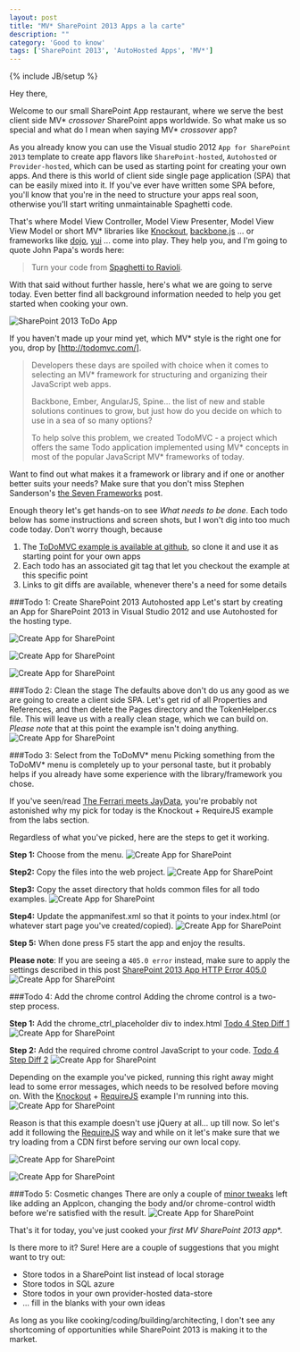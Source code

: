 ```yaml
---
layout: post
title: "MV* SharePoint 2013 Apps a la carte"
description: ""
category: 'Good to know'
tags: ['SharePoint 2013', 'AutoHosted Apps', 'MV*']
---
```

{% include JB/setup %}

Hey there,

Welcome to our small SharePoint App restaurant, where we serve the best client side MV* *crossover* SharePoint apps
worldwide. So what make us so special and what do I mean when saying MV* *crossover* app?

As you already know you can use the Visual studio 2012 `App for SharePoint 2013` template to create app flavors
like `SharePoint-hosted`, `Autohosted` or `Provider-hosted`, which can be used as starting point for creating
your own apps.
And there is this world of client side single page application (SPA) that can be easily mixed into it. If you've
ever have written some SPA before, you'll know that you're in the need to structure your apps real soon, otherwise
you'll start writing unmaintainable Spaghetti code.

 That's where Model View Controller, Model View Presenter, Model View View Model or short MV* libraries like
 [Knockout], [backbone.js] ... or frameworks like [dojo], [yui] ... come into play. They help you,
 and I'm going to quote John Papa's words here:

[backbone.js]: http://backbonejs.org/
[dojo]: http://dojotoolkit.org/
[yui]: http://yuilibrary.com/

>Turn your code from [Spaghetti to Ravioli].


With that said without further hassle, here's what we are going to serve today. Even better find all background
information needed to help you get started when cooking your own.

![SharePoint 2013 ToDo App](/img/2012-09-08-ToDosApp.jpg)

If you haven't made up your mind yet, which MV* style is the right one for you, drop by [http://todomvc.com/].
>Developers these days are spoiled with choice when it comes to selecting an MV* framework for structuring and
>organizing their JavaScript web apps.
>
>Backbone, Ember, AngularJS, Spine... the list of new and stable solutions continues to grow,
>but just how do you decide on which to use in a sea of so many options?
>
>To help solve this problem, we created TodoMVC - a project which offers the same Todo application implemented using
>MV* concepts in most of the popular JavaScript MV* frameworks of today.


Want to find out what makes it a framework or library and if one or another better suits your needs? Make sure
that you don't miss Stephen Sanderson's [the Seven Frameworks] post.

[http://todomvc.com/]: http://todomvc.com/
[Spaghetti to Ravioli]: http://johnpapa.net/spapost6
[the Seven Frameworks]: http://blog.stevensanderson.com/2012/08/01/rich-javascript-applications-the-seven-frameworks-throne-of-js-2012/

Enough theory let's get hands-on to see *What needs to be done*. Each todo below has some instructions and screen
shots, but I won't dig into too much code today. Don't worry though, because

1. The [ToDoMVC example is available at github], so clone it and use it as starting point for your own apps
2. Each todo has an associated git tag that let you checkout the example at this specific point
3. Links to git diffs are available, whenever there's a need for some details

[ToDoMVC example is available at github]: https://github.com/RainerAtSpirit/ToDoMVC

###Todo 1: Create SharePoint 2013 Autohosted app
Let's start by creating an App for SharePoint 2013 in Visual Studio 2012 and use Autohosted for the hosting type.

![Create App for SharePoint](/img/2012-09-08-CreateApp.jpg)

![Create App for SharePoint](/img/2012-09-08-Autohosted.jpg)

![Create App for SharePoint](/img/2012-09-08-CleanTheStageBefore.jpg)

###Todo 2: Clean the stage
The defaults above don't do us any good as we are going to create a client side SPA.
Let's get rid of all Properties and References, and then delete the Pages directory and the TokenHelper.cs file.
This will leave us with a really clean stage, which we can build on. *Please note* that at this point the example
isn't doing anything.
![Create App for SharePoint](/img/2012-09-08-CleanTheStageAfter.jpg)

###Todo 3: Select from the ToDoMV* menu
Picking something from the ToDoMV* menu is completely up to your personal taste,
but it probably helps if you already have some experience with the library/framework you chose.

If you've seen/read [The Ferrari meets JayData], you're probably not astonished why my pick for today is the
Knockout + RequireJS  example from the labs section.

[The Ferrari meets JayData]: http://rainerat.spirit.de/2012/08/01/the-ferrari-meets-jaydata/

Regardless of what you've picked, here are the steps to get it working.

**Step 1:** Choose from the menu.
![Create App for SharePoint](/img/2012-09-08-ChooseFromTheMenu.jpg)

**Step2:** Copy the files into the web project.
![Create App for SharePoint](/img/2012-09-08-PickFiles.jpg)

**Step3:** Copy the asset directory that holds common files for all todo examples.
![Create App for SharePoint](/img/2012-09-08-PickAssets.jpg)

**Step4:** Update the appmanifest.xml so that it points to your index.html (or whatever start page you've
created/copied).
![Create App for SharePoint](/img/2012-09-08-UpdateAppManifest.jpg)

**Step 5:** When done press F5 start the app and enjoy the results.

**Please note**: If you are seeing a `405.0 error` instead, make sure to apply the settings described in this post
[SharePoint 2013 App HTTP Error 405.0](http://rainerat.spirit.de/2012/09/03/SharePoint-2013-App-HTTP-Error-405.0/)
![Create App for SharePoint](/img/2012-09-08-FirstResult.jpg)

###Todo 4: Add the chrome control
Adding the chrome control is a two-step process.

**Step 1:** Add the chrome_ctrl_placeholder div to index.html
[Todo 4 Step Diff 1](https://github.com/RainerAtSpirit/ToDoMVC/commit/df8de9a1644fc75fbfa9289d1a9440b04bcbcf9a#diff-1)
![Create App for SharePoint](/img/2012-09-08-index.jpg)

**Step 2:** Add the required chrome control JavaScript to your code.
[Todo 4 Step Diff 2](https://github.com/RainerAtSpirit/ToDoMVC/commit/df8de9a1644fc75fbfa9289d1a9440b04bcbcf9a#diff-3)
![Create App for SharePoint](/img/2012-09-08-addcode.jpg)

Depending on the example you've picked, running this right away might lead to some error messages,
which needs to be resolved before moving on. With the [Knockout] + [RequireJS]  example I'm running into this.
![Create App for SharePoint](/img/2012-09-08-MissingJQuery.jpg)

Reason is that this example doesn't use jQuery at all... up till now.  So let's add it following the [RequireJS] way
and while on it let's make sure that we try loading from a CDN first before serving our own local copy.

[Knockout]: http://knockoutjs.com/
[RequireJS]: http://requirejs.org/
![Create App for SharePoint](/img/2012-09-08-mainjs.jpg)

![Create App for SharePoint](/img/2012-09-08-Cosmetics.jpg)


###Todo 5: Cosmetic changes
There are only a couple of [minor tweaks] left like adding an AppIcon, changing the body and/or chrome-control width
before we're satisfied with the result.
![Create App for SharePoint](/img/2012-09-08-MissionAccomplished.jpg)

That's it for today, you've just cooked your **first MV* SharePoint 2013 app**.

Is there more to it? Sure! Here are a couple of suggestions that you might want to try out:

+ Store todos in a SharePoint list instead of local storage
+ Store todos in SQL azure
+ Store todos in your own provider-hosted data-store
+ ... fill in the blanks with your own ideas


As long as you like cooking/coding/building/architecting, I don't see any shortcoming of opportunities
while SharePoint 2013 is making it to the market.

[minor tweaks]: https://github.com/RainerAtSpirit/ToDoMVC/commit/76e784704f62b3399dfd251b7435ed841d9301b4